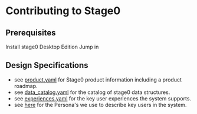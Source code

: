 # Contributing to Stage0

## Prerequisites 
Install stage0 Desktop Edition
Jump in

## Design Specifications
- see [product.yaml](./specifications/product.yaml) for Stage0 product information including a product roadmap.
- see [data_catalog.yaml](./specifications/data_catalog.yaml) for the catalog of stage0 data structures.
- see [experiences.yaml](./specifications/experiences.yaml) for the key user experiences the system supports.
- see [here](./specifications/personas.yaml) for the Persona's we use to describe key users in the system.
